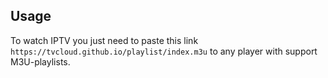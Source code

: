 ## Usage

To watch IPTV you just need to paste this link `https://tvcloud.github.io/playlist/index.m3u` to any player with support M3U-playlists.
